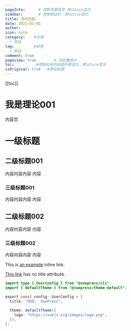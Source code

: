 ```yaml
---
pageInfo:      # 控制页面信息 默认ture显示
sidebar:       # 控制侧边栏：默认ture显示
title: 测试内容
date: 2023-01-01
author: 
icon: note  
category:    #分类
  - 日记
tag:         #标签
  - 日记
comment: true
pageview: true        # 浏览量统计
toc:          #控制右侧的标题列表显示：默认ture显示
isOriginal: true   #原创标题
---
```



[[toc]]
# 我是理论001
内容页


# 一级标题
## 二级标题001
内容内容内容
内容
### 三级标题001
内容内容内容
内容
## 二级标题002
内容内容内容
内容
### 三级标题002
内容内容内容
内容

<p>
  This is <a href="http://example.com/" title="Title"> an example</a> inline
  link.
</p>

<p><a href="http://example.net/">This link</a> has no title attribute.</p>


```java 
import type { UserConfig } from "@vuepress/cli";
import { defaultTheme } from "@vuepress/theme-default";

export const config: UserConfig = {
  title: "你好， VuePress",

  theme: defaultTheme({
    logo: "https://vuejs.org/images/logo.png",
  }),
};
```

